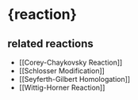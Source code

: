 # {reaction}

## related reactions
- [[Corey-Chaykovsky Reaction]]
- [[Schlosser Modification]]
- [[Seyferth-Gilbert Homologation]]
- [[Wittig-Horner Reaction]]